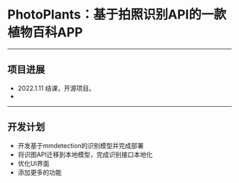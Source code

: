 # PhotoPlants：基于拍照识别API的一款植物百科APP
---

## 项目进展
- 2022.1.11 结课，开源项目。
- 
---
## 开发计划
- 开发基于mmdetection的识别模型并完成部署
- 将识图API迁移到本地模型，完成识别接口本地化
- 优化UI界面
- 添加更多的功能
